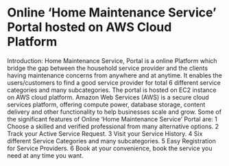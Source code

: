 # Online ‘Home Maintenance Service’ Portal hosted on AWS Cloud Platform

Introduction:
Home Maintenance Service, Portal is a online Platform which bridge the gap between the household service provider and the clients having maintenance concerns from anywhere and at anytime. It enables the users/customers to find a good service provider for total 6 different service categories and many subcategories. The portal is hosted on EC2 instance on AWS cloud platform. Amazon Web Services (AWS) is a secure cloud services platform, offering compute power, database storage, content delivery and other functionality to help businesses scale and grow.
Some of the significant features of Online ‘Home Maintenance Service’ Portal are:
1 Choose a skilled and verified professional from many alternative options.
2 Track your Active Service Request.
3 Visit your Service History.
4 Six different Service Categories and many subcategories.
5 Easy Registration for Service Providers.
6 Book at your convenience, book the service you need at any time you want.
